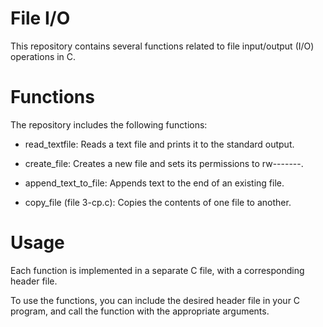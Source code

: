 # **File I/O**
This repository contains several functions related to file input/output (I/O) operations in C.

# **Functions**
The repository includes the following functions:

* read_textfile: Reads a text file and prints it to the standard output.

* create_file: Creates a new file and sets its permissions to rw-------.

* append_text_to_file: Appends text to the end of an existing file.

* copy_file (file 3-cp.c): Copies the contents of one file to another.

# **Usage**
Each function is implemented in a separate C file, with a corresponding header file.

To use the functions, you can include the desired header file in your C program, and call the function with the appropriate arguments.
